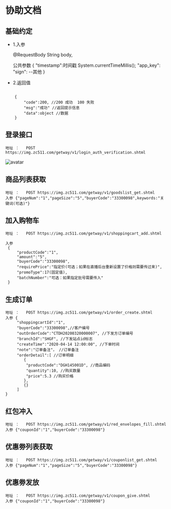 # 协助文档
## 基础约定
* 1.入参

	@RequestBody String body,
	
	公共参数 
	{
		"timestamp":时间戳 System.currentTimeMillis();
		"app_key":
		"sign":
		--其他
	}
* 2.返回值
``` 

	{
		"code":200, //200 成功  100 失败 
		"msg":"成功" //返回提示信息
		"data":object //数据
	}

```
## 登录接口 
	地址 ：   POST https://img.zc511.com/getway/v1/login_auth_verification.shtml
![avatar](https://img.zc511.com/pic/1f57178ec479a2015b9488891441776.png)

## 商品列表获取
	地址 ：   POST https://img.zc511.com/getway/v1/goodslist_get.shtml
	入参 {"pageNum":"1","pageSize":"5","buyerCode":"33300098",keywords:"关键词(可选)"}
	
## 加入购物车
	地址 ：   POST https://img.zc511.com/getway/v1/shoppingcart_add.shtml
	
	入参
	 {
		 "productCode":"1",
		 "amount":"5",
		 "buyerCode":"33300098",
		 "requirePrice":"指定价(可选；如果在直播后台重新设置了价格则需要传过来)",
		 "promoType":17(固定值),
		 "batchNumber":"可选：如果指定批号需要传入"
	 }
	
## 生成订单
	地址 ：   POST https://img.zc511.com/getway/v1/order_create.shtml
	入参 {
		 "shoppingcartId":"1",
		 "buyerCode":"33300098",//客户编号
		 "outOrderCode":"CTDH20200320000007", //下发⽅订单编号
		 "branchId":"SHGF", //下发站点id标志
		 "createTime":"2020-04-14 12:00:00", //下单时间
		 "note":"订单备注"， //订单备注
		 "orderDetail":[ //订单明细
		 	{
		 	 "productCode":"DGH145001D", //商品编码
			 "quantity":10, //购买数量
			 "price":5.3 //购买价格
		 	},
		 	{}
		 ]
	}
		
## 红包冲入
	地址 ：   POST https://img.zc511.com/getway/v1/red_envelopes_fill.shtml	
	入参 {"couponId":"1","buyerCode":"33300098"}
	
## 优惠劵列表获取
	地址 ：   POST https://img.zc511.com/getway/v1/couponlist_get.shtml
	入参 {"pageNum":"1","pageSize":"5","buyerCode":"33300098"}
	
## 优惠劵发放
	地址 ：   POST https://img.zc511.com/getway/v1/coupon_give.shtml
	入参 {"couponId":"1","buyerCode":"33300098"}



 

